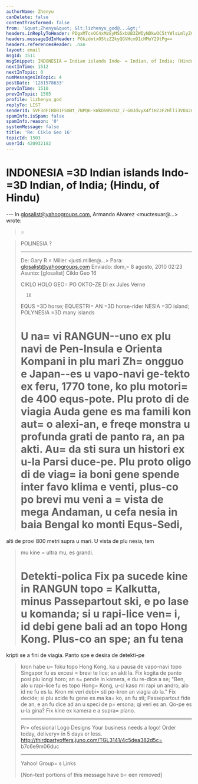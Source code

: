 ```yaml
---
authorName: Zhenyu
canDelete: false
contentTrasformed: false
from: '&quot;Zhenyu&quot; &lt;lizhenyu_god@...&gt;'
headers.inReplyToHeader: PDgxMTcxOC4xMzEyMS5xbUB3ZWIyNDkwOC5tYWlsLmlyZC55YWhvby5jb20+
headers.messageIdInHeader: PGkzdmtxOStzZ2kyQGVHcm91cHMuY29tPg==
headers.referencesHeader: .nan
layout: email
msgId: 1511
msgSnippet: INDONESIA = Indian islands Indo- = Indian, of India; (Hindu, of Hindu)
nextInTime: 1512
nextInTopic: 0
numMessagesInTopic: 4
postDate: '1281578633'
prevInTime: 1510
prevInTopic: 1505
profile: lizhenyu_god
replyTo: LIST
senderId: 5VF3dFIBD81F5mBt_7NPQ6-kWkDSW9cU2_7-G0JdvyX4f1HZJF2Hlli3VD42nUqEFZfxRyFDk0Dy9eA74P4boP2nB0dd3_LChOo
spamInfo.isSpam: false
spamInfo.reason: '0'
systemMessage: false
title: 'Re: Ciklo Geo 16'
topicId: 1503
userId: 420932182
---
```


INDONESIA =3D Indian islands
Indo- =3D Indian, of India; (Hindu, of Hindu)
=

--- In glosalist@yahoogroups.com, Armando Alvarez <muctesuar@...> wrote:
>=

> POLINESIA ?
> 
> 
> 
> 
> ________________________________
> De: Gary R =
Miller <justi.miller@...>
> Para: glosalist@yahoogroups.com
> Enviado: dom,=
8 agosto, 2010 02:23
> Asunto: [glosalist] Ciklo Geo 16
> 
> CIKLO HOLO GEO=
 PO OKTO-ZE DI
> ex Jules Verne
> 
>       16
> 
> EQUS =3D horse; EQUESTRI=
AN =3D horse-rider
> NESIA =3D island; POLYNESIA =3D many islands
> 
> U na=
vi RANGUN--uno ex plu navi de Pen-Insula e Orienta Kompani in
> plu mari Zh=
ongguo e Japan--es u vapo-navi ge-tekto ex feru, 1770
> tone, ko plu motori=
 de 400 equs-pote.  Plu proto di de viagia
> Auda gene es ma famili kon aut=
o alexi-an, e freqe monstra u
> profunda grati de panto ra, an pa akti.  Au=
da sti sura un histori
> ex u-la Parsi duce-pe.  Plu proto oligo di de viag=
ia boni gene
> spende inter favo klima e venti, plus-co po brevi mu veni a =
vista
> de mega Andaman, u cefa nesia in baia Bengal ko monti Equs-Sedi,
> =
alti de proxi 800 metri supra u mari.  U vista de plu nesia, tem
> mu kine =
ultra mu, es grandi.
> 
> Detekti-polica Fix pa sucede kine in RANGUN topo =
Kalkutta, minus
> Passepartout ski, e po lase u komanda; si u rapi-lice ven=
i, id
> debi gene bali ad an topo Hong Kong.  Plus-co an spe; an fu tena
> =
kripti se a fini de viagia.  Panto spe e desira de detekti-pe
> kron habe u=
 foku topo Hong Kong, ka u pausa de vapo-navi topo
> Singapor fu es excesi =
brevi te lice; an akti la.  Fix kogita de
> panto posi plu longi horo; an s=
pende in kamera, e du re-dice a
> se; "Ben, alo u rapi-lice fu es topo Hong=
 Kong, u-ci kaso mi rapi
> un andro, alo id ne fu es la.  Kron mi veri debi=
 sti po-kron an
> viagia ab la."  Fix decide; si plu acide fu gene es ma ka=
ko, an
> fu sti; Passepartout fide de an, e an fu dice ad an u speci de
> p=
ersona; qi veri es an.  Qo-pe es u-la gina?  Fix kine ex kamera
> e a supra=
 plano.
> ____________________________________________________________
> Pr=
ofessional Logo Designs
> Your business needs a logo! Order today, delivery=
 in 5 days or less.
> http://thirdpartyoffers.juno.com/TGL3141/4c5dea382d5c=
b7c6e9m06duc
> 
> 
> ------------------------------------
> 
> Yahoo! Group=
s Links
> 
> 
> 
> 
>       
> 
> [Non-text portions of this message have b=
een removed]
>



